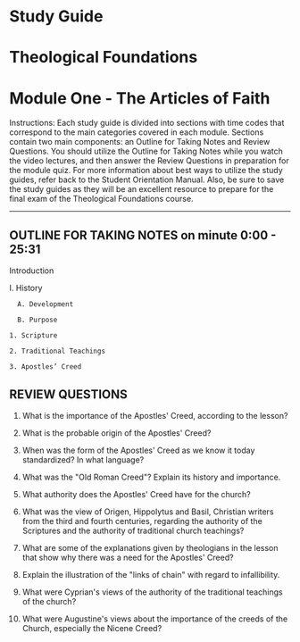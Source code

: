 # Study Guide 
# Theological Foundations
# Module One - The Articles of Faith

Instructions: Each study guide is divided into sections with time codes that correspond to the main categories covered in each module. Sections contain two main components: an Outline for Taking Notes and Review Questions. You should utilize the Outline for Taking Notes while you watch the video lectures, and then answer the Review Questions in preparation for the module quiz. For more information about best ways to utilize the study guides, refer back to the Student Orientation Manual. Also, be sure to save the study guides as they will be an excellent resource to prepare for the final exam of the Theological Foundations course.

**********************************

## OUTLINE FOR TAKING NOTES on minute 0:00 - 25:31

Introduction

I. History

      A. Development

      B. Purpose

  	1. Scripture

  	2. Traditional Teachings

  	3. Apostles’ Creed


## REVIEW QUESTIONS

1. What is the importance of the Apostles' Creed, according to the lesson? 

2. What is the probable origin of the Apostles' Creed? 

3. When was the form of the Apostles' Creed as we know it today standardized? In what language? 

4. What was the "Old Roman Creed"? Explain its history and importance.

5. What authority does the Apostles' Creed have for the church? 

6. What was the view of Origen, Hippolytus and Basil, Christian writers from the third and fourth centuries, regarding the authority of the Scriptures and the authority of traditional church teachings?

7. What are some of the explanations given by theologians in the lesson that show why there was a need for the Apostles' Creed? 

8. Explain the illustration of the "links of chain" with regard to infallibility.

9. What were Cyprian's views of the authority of the traditional teachings of the church?

10. What were Augustine's views about the importance of the creeds of the Church, especially the Nicene Creed?
